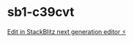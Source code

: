 # sb1-c39cvt

[Edit in StackBlitz next generation editor ⚡️](https://stackblitz.com/~/github.com/Abdoulmerlic/sb1-c39cvt)